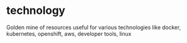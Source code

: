# technology

Golden mine of resources useful for various technologies like docker, kubernetes, openshift, aws, developer tools, linux
